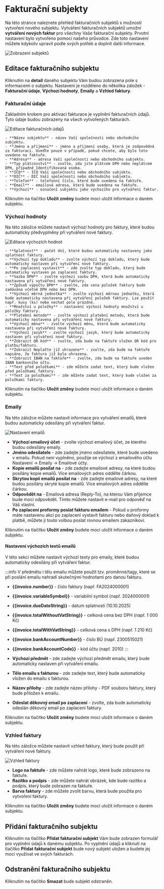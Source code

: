 ﻿---
sidebar_position: 1
---

# Fakturační subjekty

Na této stránce naleznete přehled fakturačních subjektů s možností vytvoření nového subjektu. Vytváření fakturačních subjektů umožní **vytváření nových faktur** pro všechny Vaše fakturační subjekty.
Prvotní nastavení bylo vytvořeno pomocí našeho průvodce. Zde toto nastavení můžete kdykoliv upravit podle svých potřeb a doplnit další informace.

![Zobrazení subjektů](/img/invoice/company/overview.png)

## Editace fakturačního subjektu
Kliknutím na **detail** daného subjektu Vám budou zobrazena pole s informacemi o subjektu.
Nastavení je rozděleno do několika záložek - **Fakturační údaje**, **Výchozí hodnoty**, **Emaily** a **Vzhled faktury**.

### Fakturační údaje
Základním krokem pro aktivaci fakturace je vyplnění fakturačních údajů. Tyto údaje budou zobrazeny na všech vytvořených fakturách. 

![Editace fakturačních údajů](/img/invoice/company/edit-profile.png)

	- **Název subjektu** - název Vaší společnosti nebo obchodního subjektu.
	- **Jméno a příjmení** - jméno a příjmení osoby, která je zodpovědná za fakturaci. Uveďte pouze v případě, pokud chcete, aby bylo toto uvedeno na faktuře.
	- **Adresa** - adresa Vaší společnosti nebo obchodního subjektu.
	- **Typ plátcovství** - zvolte, zda jste plátcem DPH nebo neplátcem DPH, případně Identifikovaná osoba.
	- **IČO** - IČO Vaší společnosti nebo obchodního subjektu.
	- **DIČ** - DIČ Vaší společnosti nebo obchodního subjektu.
	- **Telefon** - telefonní číslo, které bude uvedeno na faktuře.
	- **Email** - emailová adresa, která bude uvedena na faktuře.
	- **Výchozí** - označení subjektu jako výchozího pro vytváření faktur.

Kliknutím na tlačítko **Uložit změny** budete moci uložit informace o daném subjektu.

### Výchozí hodnoty
Na této záložce můžete nastavit výchozí hodnoty pro faktury, které budou automaticky předvyplněny při vytváření nové faktury.

![Editace výchozích hodnot](/img/invoice/company/edit-default.png)

	- **Splatnost** - počet dní, které budou automaticky nastaveny jako splatnost faktury.
	- **Výchozí typ dokladu** - zvolte výchozí typ dokladu, který bude automaticky nastaven při vytváření nové faktury.
	- **Po zaplacení vystavit** - zde zvolte typ dokladu, který bude automaticky vystaven po zaplacení faktury.
	- **Sazba DPH** - zvolte výchozí sazbu DPH, která bude automaticky nastavena při vytváření nové faktury.
	- **Způsob výpočtu DPH** - zvolte, zda cena položek faktury bude zadávána včetně DPH nebo bez DPH.
	- **Výchozí měrná jednotka** - zvolte výchozí měrnou jednotku, která bude automaticky nastavena při vytváření položek faktury. Lze použít např. kusy (ks) nebo nechat pole prázdné.
	- **Množství u položky** - nastavení výchozí hodnoty množství u položky faktury.
	- **Platební metoda** - zvolte výchozí platební metodu, která bude automaticky nastavena při vytváření nové faktury.
	- **Výchozí měna** - zvolte výchozí měnu, která bude automaticky nastavena při vytváření nové faktury.
	- **Výchozí jazyk** - zvolte výchozí jazyk, který bude automaticky nastaven při vytváření nové faktury.
	- **Zobrazit QR kód** - zvolte, zda bude na faktuře vložen QR kód pro platbu/fakturu.
	- **Zobrazit Neplaťte již uhrazeno** - zvolte, zda bude na faktuře napsáno, že faktura již byla uhrazena.
	- **Zobrazit IBAN na faktuře** - zvolte, zda bude na faktuře uveden IBAN bankovního účtu.
	- **Text před položkami** - zde můžete zadat text, který bude vložen před položkami faktury.
	- **Text za položkami** - zde můžete zadat text, který bude vložen za položkami faktury.

Kliknutím na tlačítko **Uložit změny** budete moci uložit informace o daném subjektu.

### Emaily
Na této záložce můžete nastavit informace pro vytváření emailů, které budou automaticky odesílány při vytváření faktur.

![Nastavení emailů](/img/invoice/company/edit-email.png)
- **Výchozí emailový účet** - zvolte výchozí emailový účet, ze kterého budou odesílány emaily.
- **Jméno odesílatele** - zde zadejte jméno odesílatele, které bude uvedeno v emailu. Pokud není vyplněno, použije se výchozí z emailového účtu Nastavení -> Emaily -> Emailové účty.
- **Kopie emailů posílat na** - zde zadejte emailové adresy, na které budou posílány kopie emailů. Více emailových adres oddělte čárkou.
- **Skrytou kopii emailů posílat na** - zde zadejte emailové adresy, na které budou posílány skryté kopie emailů. Více emailových adres oddělte čárkou.
- **Odpovědět na** - Emailová adresa (Reply-To), na kterou Vám příjemce bude moci odpovědět. Tímto můžete nastavit e-mail pro odpověď na Váš vlastní.
- **Po zaplacení proformy poslat fakturu emailem** - Pokud u proformy máte nastavenu akci po zaplacení vystavit fakturu nebo daňový doklad k platbě, můžete ji touto volbou poslat rovnou emailem zákazníkovi.

Kliknutím na tlačítko **Uložit změny** budete moci uložit informace o daném subjektu.


#### Nastavení výchozích textů emailů
V této sekci můžete nastavit výchozí texty pro emaily, které budou automaticky odesílány při vytváření faktur.

:::info
	V předmětu i tělu emailu můžete použít tzv. proměnné/tagy, které se při poslání emailu nahradí skutečnými hodnotami pro danou fakturu.	
- **\{\{invoice.number}}** - číslo faktury (např. FA2024000001)
- **\{\{invoice.variableSymbol}}** - variabilní symbol (např. 2024000001)
- **\{\{invoice.dueDateString}}** - datum splatnosti (10.10.2025)
- **\{\{invoice.totalWithoutVatString}}** - celková cena bez DPH (např. 1 000 Kč)
- **\{\{invoice.totalWithVatString}}** - celková cena s DPH (např. 1 210 Kč)
- **\{\{invoice.bankAccountNumber}}** - číslo BÚ (např. 2300515021)
- **\{\{invoice.bankAccountCode}}** - kód účtu (např. 2010)
:::

- **Výchozí předmět** - zde zadejte výchozí předmět emailu, který bude automaticky nastaven při vytváření emailu.
- **Tělo emailu s fakturou** - zde zadejte text, který bude automaticky vložen do emailu s fakturou.
- **Název přílohy** - zde zadejte název přílohy - PDF souboru faktury, který bude přiložen k emailu.
- **Odeslat děkovný email po zaplacení** - zvolte, zda bude automaticky odeslán děkovný email po zaplacení faktury.

Kliknutím na tlačítko **Uložit změny** budete moci uložit informace o daném subjektu.

### Vzhled faktury
Na této záložce můžete nastavit vzhled faktury, který bude použit při vytváření nové faktury.

![Vzhled faktury](/img/invoice/company/edit-design.png)

- **Logo na faktuře** - zde můžete nahrát logo, které bude zobrazeno na faktuře.
- **Razítko a podpis** - zde můžete nahrát obrázek, kde bude razítko a podpis, který bude zobrazen na faktuře.
- **Barva faktury** - zde můžete zvolit barvu, která bude použita pro vytvoření faktury.

Kliknutím na tlačítko **Uložit změny** budete moci uložit informace o daném subjektu.
 

## Přidání fakturačního subjektu
Kliknutím na tlačítko **Přidat fakturační subjekt** Vám bude zobrazen formulář pro vyplnění údajů k danému subjektu. Po vyplnění údajů a kliknutí na tlačítko **Přidat fakturační subjekt** bude nový subjekt uložen a budete jej moci využívat ve svých fakturách.

## Odstranění fakturačního subjektu
Kliknutím na tlačítko **Smazat** bude subjekt odstraněn.



